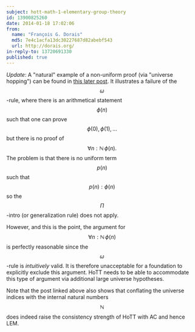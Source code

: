 ```yaml
---
subject: hott-math-1-elementary-group-theory
id: 13900825260
date: 2014-01-18 17:02:06
from:
  name: "François G. Dorais"
  md5: 7e4c1acfa13dc30227687d82abebf543
  url: http://dorais.org/
in-reply-to: 13720691330
published: true
---
```

_Update_: A "natural" example of a non-uniform proof (via "universe hopping") can be found in [this later post](http://dorais.org/archives/1532). It illustrates a failure of the $$\omega$$-rule, where there is an arithmetical statement $$\phi(n)$$ such that one can prove $$\phi(0), \phi(1),\ldots$$ but there is no proof of $$\forall n:\mathbb{N}\,\phi(n).$$ The problem is that there is no uniform term $$p(n)$$ such that $$p(n):\phi(n)$$ so the $$\Pi$$-intro (or generalization rule) does not apply. 

However, and this is the point, the argument for $$\forall n:\mathbb{N}\,\phi(n)$$ is perfectly reasonable since the $$\omega$$-rule is _intuitively_ valid. It is therefore unacceptable for a foundation to explicitly exclude this argument. HoTT needs to be able to accommodate this type of argument via additional large universe hypotheses. 

Note that the post linked above also shows that conflating the universe indices with the internal natural numbers $$\mathbb{N}$$ does indeed raise the consistency strength of HoTT with AC and hence LEM.
